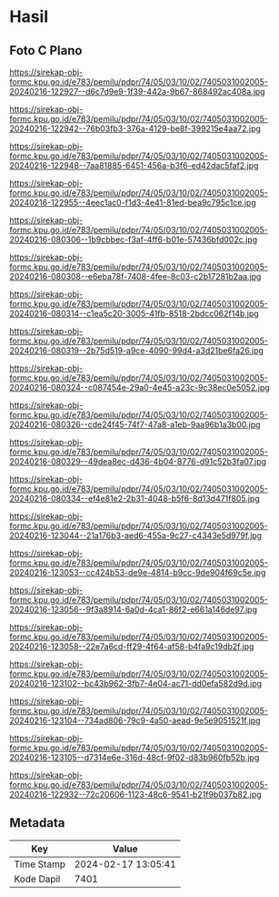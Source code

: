 # Hasil

## Foto C Plano

https://sirekap-obj-formc.kpu.go.id/e783/pemilu/pdpr/74/05/03/10/02/7405031002005-20240216-122927--d6c7d9e9-1f39-442a-9b67-868492ac408a.jpg

https://sirekap-obj-formc.kpu.go.id/e783/pemilu/pdpr/74/05/03/10/02/7405031002005-20240216-122942--76b03fb3-376a-4129-be8f-399215e4aa72.jpg

https://sirekap-obj-formc.kpu.go.id/e783/pemilu/pdpr/74/05/03/10/02/7405031002005-20240216-122948--7aa81885-6451-456a-b3f6-ed42dac5faf2.jpg

https://sirekap-obj-formc.kpu.go.id/e783/pemilu/pdpr/74/05/03/10/02/7405031002005-20240216-122955--4eec1ac0-f1d3-4e41-81ed-bea9c795c1ce.jpg

https://sirekap-obj-formc.kpu.go.id/e783/pemilu/pdpr/74/05/03/10/02/7405031002005-20240216-080306--1b9cbbec-f3af-4ff6-b01e-57436bfd002c.jpg

https://sirekap-obj-formc.kpu.go.id/e783/pemilu/pdpr/74/05/03/10/02/7405031002005-20240216-080308--e6eba78f-7408-4fee-8c03-c2b17281b2aa.jpg

https://sirekap-obj-formc.kpu.go.id/e783/pemilu/pdpr/74/05/03/10/02/7405031002005-20240216-080314--c1ea5c20-3005-41fb-8518-2bdcc062f14b.jpg

https://sirekap-obj-formc.kpu.go.id/e783/pemilu/pdpr/74/05/03/10/02/7405031002005-20240216-080319--2b75d519-a9ce-4090-99d4-a3d21be6fa26.jpg

https://sirekap-obj-formc.kpu.go.id/e783/pemilu/pdpr/74/05/03/10/02/7405031002005-20240216-080324--c087454e-29a0-4e45-a23c-9c38ec0e5052.jpg

https://sirekap-obj-formc.kpu.go.id/e783/pemilu/pdpr/74/05/03/10/02/7405031002005-20240216-080326--cde24f45-74f7-47a8-a1eb-9aa96b1a3b00.jpg

https://sirekap-obj-formc.kpu.go.id/e783/pemilu/pdpr/74/05/03/10/02/7405031002005-20240216-080329--49dea8ec-d436-4b04-8776-d91c52b3fa07.jpg

https://sirekap-obj-formc.kpu.go.id/e783/pemilu/pdpr/74/05/03/10/02/7405031002005-20240216-080334--ef4e81e2-2b31-4048-b5f6-8d13d471f805.jpg

https://sirekap-obj-formc.kpu.go.id/e783/pemilu/pdpr/74/05/03/10/02/7405031002005-20240216-123044--21a176b3-aed6-455a-9c27-c4343e5d979f.jpg

https://sirekap-obj-formc.kpu.go.id/e783/pemilu/pdpr/74/05/03/10/02/7405031002005-20240216-123053--cc424b53-de9e-4814-b9cc-9de904f69c5e.jpg

https://sirekap-obj-formc.kpu.go.id/e783/pemilu/pdpr/74/05/03/10/02/7405031002005-20240216-123056--9f3a8914-6a0d-4ca1-86f2-e661a146de97.jpg

https://sirekap-obj-formc.kpu.go.id/e783/pemilu/pdpr/74/05/03/10/02/7405031002005-20240216-123058--22e7a6cd-ff29-4f64-af58-b4fa9c19db2f.jpg

https://sirekap-obj-formc.kpu.go.id/e783/pemilu/pdpr/74/05/03/10/02/7405031002005-20240216-123102--bc43b962-3fb7-4e04-ac71-dd0efa582d9d.jpg

https://sirekap-obj-formc.kpu.go.id/e783/pemilu/pdpr/74/05/03/10/02/7405031002005-20240216-123104--734ad806-79c9-4a50-aead-9e5e9051521f.jpg

https://sirekap-obj-formc.kpu.go.id/e783/pemilu/pdpr/74/05/03/10/02/7405031002005-20240216-123105--d7314e6e-316d-48cf-9f02-d83b960fb52b.jpg

https://sirekap-obj-formc.kpu.go.id/e783/pemilu/pdpr/74/05/03/10/02/7405031002005-20240216-122932--72c20606-1123-48c6-9541-b21f9b037b82.jpg


## Metadata

| Key        | Value               |
| ---------- | ------------------- |
| Time Stamp | 2024-02-17 13:05:41 |
| Kode Dapil | 7401                |



